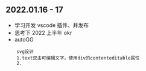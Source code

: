 ## 2022.01.16 - 17

- 学习开发 vscode 插件、并发布
- 思考下 2022 上半年 okr
- autoGG

```
    svg设计
    1.text双击可编辑文字，使用div的contenteditable属性
    2.
```

